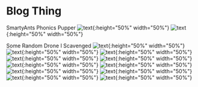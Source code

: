 # Blog Thing
SmartyAnts Phonics Pupper
![text](blogthingimages/phonicspupper-labels-finished.jpg){:height="50%" width="50%"}
![text](blogthingimages/phonicspupper-jAP3OpMi.jpg){:height="50%" width="50%"}


Some Random Drone I Scavenged
![text](blogthingimages/drone1-1.jpg){:height="50%" width="50%"}
![text](blogthingimages/drone1-2.jpg){:height="50%" width="50%"}
![text](blogthingimages/drone1-3.jpg){:height="50%" width="50%"}
![text](blogthingimages/drone2-1.jpg){:height="50%" width="50%"}
![text](blogthingimages/drone2-2.jpg){:height="50%" width="50%"}
![text](blogthingimages/drone2-3.jpg){:height="50%" width="50%"}
![text](blogthingimages/drone2-4.jpg){:height="50%" width="50%"}
![text](blogthingimages/drone3-1.jpg){:height="50%" width="50%"}
![text](blogthingimages/drone3-2.jpg){:height="50%" width="50%"}
![text](blogthingimages/drone3-3.jpg){:height="50%" width="50%"}
![text](blogthingimages/drone3-4.jpg){:height="50%" width="50%"}
